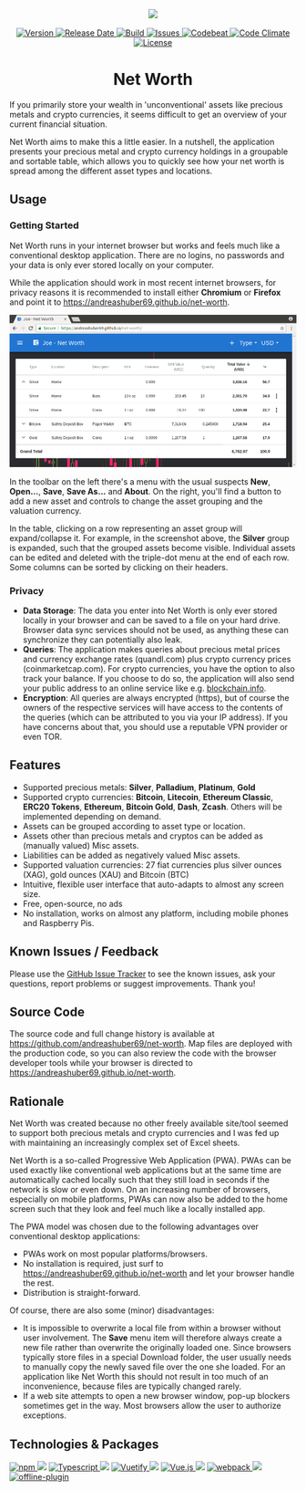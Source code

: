 <p align="center">
  <a href="https://andreashuber69.github.io/net-worth">
    <img width="128" src="https://raw.githubusercontent.com/andreashuber69/net-worth/master/doc/icon.svg?sanitize=true">
  </a>
</p>
<p align="center">
  <a href="https://github.com/andreashuber69/net-worth/releases/latest">
    <img src="https://img.shields.io/github/release/andreashuber69/net-worth.svg" alt="Version">
  </a>
  <a href="https://github.com/andreashuber69/net-worth/releases/latest">
    <img src="https://img.shields.io/github/release-date/andreashuber69/net-worth.svg" alt="Release Date">
  </a>
  <a href="https://travis-ci.org/andreashuber69/net-worth">
    <img src="https://img.shields.io/travis/andreashuber69/net-worth.svg" alt="Build">
  </a>
  <a href="https://github.com/andreashuber69/net-worth/issues">
    <img src="https://img.shields.io/github/issues-raw/andreashuber69/net-worth.svg" alt="Issues">
  </a>
  <a href="https://codebeat.co/projects/github-com-andreashuber69-net-worth-master">
    <img src="https://codebeat.co/badges/1a2c6713-5e60-40d9-b569-0df30f7033a3" alt="Codebeat">
  </a>
  <a href="https://codeclimate.com/github/andreashuber69/net-worth/maintainability">
    <img src="https://api.codeclimate.com/v1/badges/465f61b456d66d77375e/maintainability" alt="Code Climate"/>
  </a>
  <a href="https://github.com/andreashuber69/net-worth/blob/master/LICENSE">
    <img src="https://img.shields.io/github/license/andreashuber69/net-worth.svg" alt="License">
  </a>
</p>

<h1 align="center">Net Worth</h1>

If you primarily store your wealth in 'unconventional' assets like precious metals and crypto currencies, it seems
difficult to get an overview of your current financial situation.

Net Worth aims to make this a little easier. In a nutshell, the application presents your precious metal and crypto
currency holdings in a groupable and sortable table, which allows you to quickly see how your net worth is spread among
the different asset types and locations.

## Usage

### Getting Started

Net Worth runs in your internet browser but works and feels much like a conventional desktop application. There are
no logins, no passwords and your data is only ever stored locally on your computer.

While the application should work in most recent internet browsers, for privacy reasons it is recommended to
install either **Chromium** or **Firefox** and point it to <https://andreashuber69.github.io/net-worth>.

![Screenshot](doc/screenshot.png)

In the toolbar on the left there's a menu with the usual suspects **New**, **Open...**, **Save**, **Save As...** and
**About**.
On the right, you'll find a button to add a new asset and controls to change the asset grouping and the valuation
currency.

In the table, clicking on a row representing an asset group will expand/collapse it. For example, in the screenshot
above, the **Silver** group is expanded, such that the grouped assets become visible. Individual assets can be edited
and deleted with the triple-dot menu at the end of each row. Some columns can be sorted by clicking on their headers.

### Privacy

- **Data Storage**: The data you enter into Net Worth is only ever stored locally in your browser and can be saved
  to a file on your hard drive. Browser data sync services should not be used, as anything these can synchronize they
  can potentially also leak.
- **Queries**: The application makes queries about precious metal prices and currency exchange rates (quandl.com) plus
  crypto currency prices (coinmarketcap.com). For crypto currencies, you have the option to also track your balance. If
  you choose to do so, the application will also send your public address to an online service like e.g.
  [blockchain.info](https://blockchain.info).
- **Encryption**: All queries are always encrypted (https), but of course the owners of the respective services will
  have access to the contents of the queries (which can be attributed to you via your IP address). If you have concerns
  about that, you should use a reputable VPN provider or even TOR.

## Features

- Supported precious metals: **Silver**, **Palladium**, **Platinum**, **Gold**
- Supported crypto currencies: **Bitcoin**, **Litecoin**, **Ethereum Classic**, **ERC20 Tokens**, **Ethereum**,
  **Bitcoin Gold**, **Dash**, **Zcash**.
  Others will be implemented depending on demand.
- Assets can be grouped according to asset type or location.
- Assets other than precious metals and cryptos can be added as (manually valued) Misc assets.
- Liabilities can be added as negatively valued Misc assets.
- Supported valuation currencies: 27 fiat currencies plus silver ounces (XAG), gold ounces (XAU) and Bitcoin (BTC)
- Intuitive, flexible user interface that auto-adapts to almost any screen size.
- Free, open-source, no ads
- No installation, works on almost any platform, including mobile phones and Raspberry Pis.

## Known Issues / Feedback

Please use the [GitHub Issue Tracker](https://github.com/andreashuber69/net-worth/issues) to see the known issues, ask
your questions, report problems or suggest improvements. Thank you!

## Source Code

The source code and full change history is available at <https://github.com/andreashuber69/net-worth>. Map files are
deployed with the production code, so you can also review the code with the browser developer tools while your browser
is directed to <https://andreashuber69.github.io/net-worth>.

## Rationale

Net Worth was created because no other freely available site/tool seemed to support both precious metals and crypto
currencies and I was fed up with maintaining an increasingly complex set of Excel sheets.

Net Worth is a so-called Progressive Web Application (PWA). PWAs can be used exactly like conventional web applications
but at the same time are automatically cached locally such that they still load in seconds if the network is slow or even
down. On an increasing number of browsers, especially on mobile platforms, PWAs can now also be added to the home screen
such that they look and feel much like a locally installed app.

The PWA model was chosen due to the following advantages over conventional desktop applications:

- PWAs work on most popular platforms/browsers.
- No installation is required, just surf to <https://andreashuber69.github.io/net-worth> and let your browser handle the
  rest.
- Distribution is straight-forward.

Of course, there are also some (minor) disadvantages:

- It is impossible to overwrite a local file from within a browser without user involvement. The **Save** menu item
  will therefore always create a new file rather than overwrite the originally loaded one. Since browsers typically
  store files in a special Download folder, the user usually needs to manually copy the newly saved file over the one
  she loaded. For an application like Net Worth this should not result in too much of an inconvenience, because files
  are typically changed rarely.
- If a web site attempts to open a new browser window, pop-up blockers sometimes get in the way. Most browsers allow the
  user to authorize exceptions.

## Technologies & Packages

<p>
  <a href="https://www.npmjs.com/">
    <img
      src="https://raw.githubusercontent.com/andreashuber69/net-worth/master/doc/npm.png"
      alt="npm" title="npm" height="50">
  </a>
  <img src="https://raw.githubusercontent.com/andreashuber69/net-worth/master/doc/spacer.svg?sanitize=true" height="50">
  <a href="http://typescriptlang.org">
    <img
      src="https://raw.githubusercontent.com/andreashuber69/net-worth/master/doc/typescript.png"
      alt="Typescript" title="Typescript" height="50">
  </a>
  <img src="https://raw.githubusercontent.com/andreashuber69/net-worth/master/doc/spacer.svg?sanitize=true" height="50">
  <a href="https://vuetifyjs.com">
    <img
      src="https://raw.githubusercontent.com/andreashuber69/net-worth/master/doc/vuetify.svg?sanitize=true"
      alt="Vuetify" title="Vuetify" height="50">
  </a>
  <img src="https://raw.githubusercontent.com/andreashuber69/net-worth/master/doc/spacer.svg?sanitize=true" height="50">
  <a href="https://vuejs.org">
    <img
      src="https://raw.githubusercontent.com/andreashuber69/net-worth/master/doc/vuejs.png"
      alt="Vue.js" title="Vue.js" height="50">
  </a>
  <img src="https://raw.githubusercontent.com/andreashuber69/net-worth/master/doc/spacer.svg?sanitize=true" height="50">
  <a href="https://webpack.js.org/">
    <img
      src="https://raw.githubusercontent.com/andreashuber69/net-worth/master/doc/webpack.svg?sanitize=true"
      alt="webpack" title="webpack" height="50">
  </a>
  <img src="https://raw.githubusercontent.com/andreashuber69/net-worth/master/doc/spacer.svg?sanitize=true" height="50">
  <a href="https://www.npmjs.com/package/offline-plugin">
    <img
      src="https://raw.githubusercontent.com/andreashuber69/net-worth/master/doc/offline-plugin.svg?sanitize=true"
      alt="offline-plugin" title="offline-plugin" height="50">
  </a>
</p>
